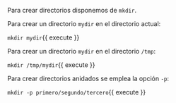 Para crear directorios disponemos de `mkdir`.

Para crear un directorio `mydir` en el directorio actual:

`mkdir mydir`{{ execute }}

Para crear un directorio `mydir` en el directorio `/tmp`:

`mkdir /tmp/mydir`{{ execute }}

Para crear directorios anidados se emplea la opción `-p`:

`mkdir -p primero/segundo/tercero`{{ execute }}
